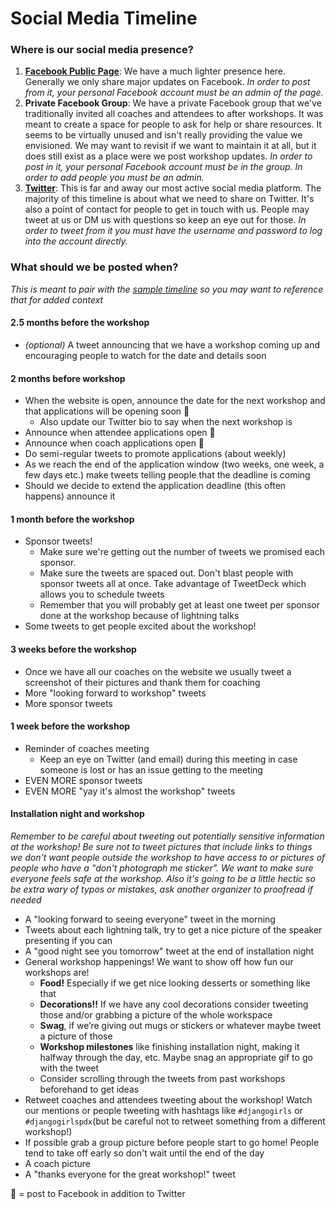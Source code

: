 # Social Media Timeline

### Where is our social media presence?
1. **[Facebook Public Page](https://www.facebook.com/djangogirlsPDX/)**: We have a much lighter presence here. Generally we only share major updates on Facebook. *In order to post from it, your personal Facebook account must be an admin of the page.*
2. **Private Facebook Group**: We have a private Facebook group that we've traditionally invited all coaches and attendees to after workshops. It was meant to create a space for people to ask for help or share resources. It seems to be virtually unused and isn't really providing the   value we envisioned. We may want to revisit if we want to maintain it at all, but it does still exist as a place were we post workshop updates. *In order to post in it, your personal Facebook account must be in the group. In order to add people you must   be an admin.*
3. **[Twitter](https://twitter.com/DjangoGirlsPDX)**: This is far and away our most active social media platform. The majority of this timeline is about what we need to share on Twitter. It's also a point of contact for people to get in touch with us. People may tweet  at us or DM us  with questions so keep an eye out for those. *In order to tweet from it you must have the username and password to log into the account directly.*

### What should we be posted when?
*This is meant to pair with the [sample timeline](https://github.com/djangogirlspdx/docs/blob/master/sample_timeline.md) so you may want to reference that for added context*

#### 2.5 months before the workshop
- *(optional)* A tweet announcing that we have a workshop coming up and encouraging people to watch for the date and details soon

#### 2 months before workshop
- When the website is open, announce the date for the next workshop and that applications will be opening soon 🌸
    - Also update our Twitter bio to say when the next workshop is
- Announce when attendee applications open 🌸
- Announce when coach applications open 🌸
- Do semi-regular tweets to promote applications (about weekly)
- As we reach the end of the application window (two weeks, one week, a few days etc.) make tweets telling people that the deadline is coming
- Should we decide to extend the application deadline (this often happens) announce it

#### 1 month before the workshop
- Sponsor tweets!
    - Make sure we're getting out the number of tweets we promised each sponsor.
    - Make sure the tweets are spaced out. Don't blast people with sponsor tweets all at once. Take advantage of TweetDeck which allows you to schedule tweets
    - Remember that you will probably get at least one tweet per sponsor done at the workshop because of lightning talks
- Some tweets to get people excited about the workshop!

#### 3 weeks before the workshop
- Once we have all our coaches on the website we usually tweet a screenshot of their pictures and thank them for coaching
- More "looking forward to workshop" tweets
- More sponsor tweets

#### 1 week before the workshop
- Reminder of coaches meeting
    - Keep an eye on Twitter (and email) during this meeting in case someone is lost or has an issue getting to the meeting
- EVEN MORE sponsor tweets
- EVEN MORE "yay it's almost the workshop" tweets

#### Installation night and workshop
*Remember to be careful about tweeting out potentially sensitive information at the workshop! Be sure not to tweet pictures that include links to things we don't want people outside the workshop to have access to or pictures of people who have a "don't photograph me sticker". We want  to make sure everyone feels safe at the workshop. Also it's going to be a little hectic so be extra wary of typos or mistakes, ask another organizer to proofread if needed*
- A "looking forward to seeing everyone" tweet in the morning
- Tweets about each lightning talk, try to get a nice picture of the speaker presenting if you can
- A "good night see you tomorrow" tweet at the end of installation night
- General workshop happenings! We want to show off how fun our workshops are!
    - **Food!** Especially if we get nice looking desserts or something like that
    - **Decorations!!** If we have any cool decorations consider tweeting those and/or grabbing a picture of the whole workspace
    - **Swag**, if we’re giving out mugs or stickers or whatever maybe tweet a picture of those
    - **Workshop milestones** like finishing installation night, making it halfway through the day, etc. Maybe snag an appropriate gif to go with the tweet
    - Consider scrolling through the tweets from past workshops beforehand to get ideas
- Retweet coaches and attendees tweeting about the workshop! Watch our mentions or people tweeting with hashtags like `#djangogirls` or `#djangogirlspdx`(but be careful not to retweet something from a different workshop!)
- If possible grab a group picture before people start to go home! People tend to take off early so don't wait until the end of the day
- A coach picture
- A "thanks everyone for the great workshop!" tweet


🌸 = post to Facebook in addition to Twitter
